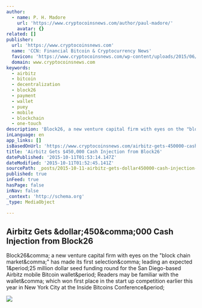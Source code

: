 ```yaml
---
author:
  - name: P. H. Madore
    url: 'https://www.cryptocoinsnews.com/author/paul-madore/'
    avatar: {}
related: []
publisher:
  url: 'https://www.cryptocoinsnews.com'
  name: 'CCN: Financial Bitcoin & Cryptocurrency News'
  favicon: 'https://www.cryptocoinsnews.com/wp-content/uploads/2015/06/16x16.gif'
  domain: www.cryptocoinsnews.com
keywords:
  - airbitz
  - bitcoin
  - decentralization
  - block26
  - payment
  - wallet
  - puey
  - mobile
  - blockchain
  - one-touch
description: 'Block26, a new venture capital firm with eyes on the "block chain market," has made its first selection, leading an expected 1.25 million dollar seed funding round for the San Diego-based Airbitz mobile Bitcoin wallet. Readers may be familiar with the wallet, which won first place in the start up competition earlier this year in New York City at the Inside Bitcoins Conference.'
inLanguage: en
app_links: []
isBasedOnUrl: 'https://www.cryptocoinsnews.com/airbitz-gets-450000-cash-injection-block26/'
title: 'Airbitz Gets $450,000 Cash Injection from Block26'
datePublished: '2015-10-11T01:53:14.147Z'
dateModified: '2015-10-11T01:52:45.141Z'
sourcePath: _posts/2015-10-11-airbitz-gets-dollar450000-cash-injection-from-block26.md
published: true
inFeed: true
hasPage: false
inNav: false
_context: 'http://schema.org'
_type: MediaObject

---
```

<article style=""><h1>Airbitz Gets &amp;dollar;450&amp;comma;000 Cash Injection from Block26</h1><p>Block26&amp;comma; a new venture capital firm with eyes on the "block chain market&amp;comma;" has made its first selection&amp;comma; leading an expected 1&amp;period;25 million dollar seed funding round for the San Diego-based Airbitz mobile Bitcoin wallet&amp;period; Readers may be familiar with the wallet&amp;comma; which won first place in the start up competition earlier this year in New York City at the Inside Bitcoins Conference&amp;period;</p><img src="https://www.cryptocoinsnews.com/wp-content/uploads/2015/07/bitcoin-cash-injection.jpg" /></article>
